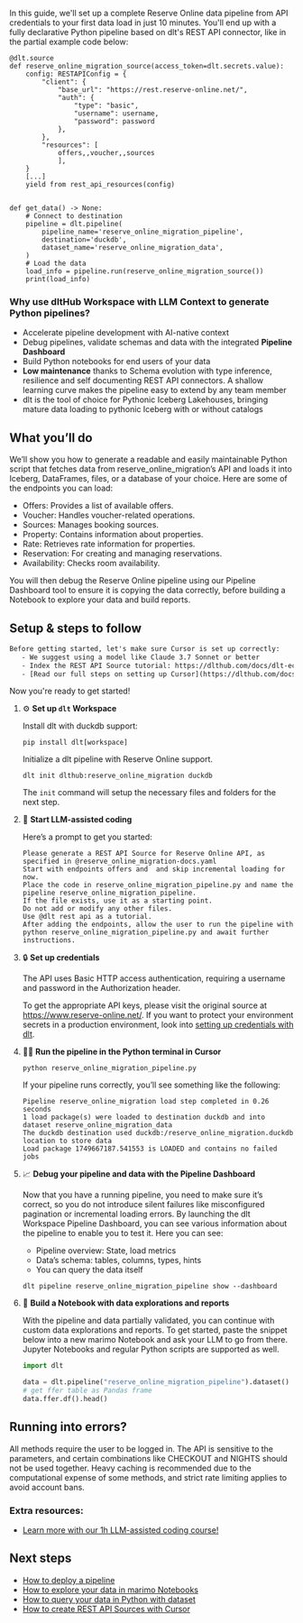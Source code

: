 In this guide, we'll set up a complete Reserve Online data pipeline from API credentials to your first data load in just 10 minutes. You'll end up with a fully declarative Python pipeline based on dlt's REST API connector, like in the partial example code below:

```python-outcome
@dlt.source
def reserve_online_migration_source(access_token=dlt.secrets.value):
    config: RESTAPIConfig = {
        "client": {
            "base_url": "https://rest.reserve-online.net/",
            "auth": {
                "type": "basic",
                "username": username,
                "password": password
            },
        },
        "resources": [
            offers,,voucher,,sources
            ],
    }
    [...]
    yield from rest_api_resources(config)


def get_data() -> None:
    # Connect to destination
    pipeline = dlt.pipeline(
        pipeline_name='reserve_online_migration_pipeline',
        destination='duckdb',
        dataset_name='reserve_online_migration_data', 
    )
    # Load the data
    load_info = pipeline.run(reserve_online_migration_source())
    print(load_info) 
```

### Why use dltHub Workspace with LLM Context to generate Python pipelines?

- Accelerate pipeline development with AI-native context
- Debug pipelines, validate schemas and data with the integrated **Pipeline Dashboard**
- Build Python notebooks for end users of your data
- **Low maintenance** thanks to Schema evolution with type inference, resilience and self documenting REST API connectors. A shallow learning curve makes the pipeline easy to extend by any team member
- dlt is the tool of choice for Pythonic Iceberg Lakehouses, bringing mature data loading to pythonic Iceberg with or without catalogs

## What you’ll do

We’ll show you how to generate a readable and easily maintainable Python script that fetches data from reserve_online_migration’s API and loads it into Iceberg, DataFrames, files, or a database of your choice. Here are some of the endpoints you can load:

- Offers: Provides a list of available offers.
- Voucher: Handles voucher-related operations.
- Sources: Manages booking sources.
- Property: Contains information about properties.
- Rate: Retrieves rate information for properties.
- Reservation: For creating and managing reservations.
- Availability: Checks room availability.

You will then debug the Reserve Online pipeline using our Pipeline Dashboard tool to ensure it is copying the data correctly, before building a Notebook to explore your data and build reports.

## Setup & steps to follow

```default
Before getting started, let's make sure Cursor is set up correctly:
   - We suggest using a model like Claude 3.7 Sonnet or better
   - Index the REST API Source tutorial: https://dlthub.com/docs/dlt-ecosystem/verified-sources/rest_api/ and add it to context as **@dlt rest api**
   - [Read our full steps on setting up Cursor](https://dlthub.com/docs/dlt-ecosystem/llm-tooling/cursor-restapi#23-configuring-cursor-with-documentation)
```

Now you're ready to get started!

1. ⚙️ **Set up `dlt` Workspace**
    
    Install dlt with duckdb support:
    ```shell
    pip install dlt[workspace]
    ```

    Initialize a dlt pipeline with Reserve Online support.
    ```shell
    dlt init dlthub:reserve_online_migration duckdb
    ```

    The `init` command will setup the necessary files and folders for the next step.
    
2. 🤠 **Start LLM-assisted coding**
    
    Here’s a prompt to get you started:
    
    ```prompt
    Please generate a REST API Source for Reserve Online API, as specified in @reserve_online_migration-docs.yaml 
    Start with endpoints offers and  and skip incremental loading for now. 
    Place the code in reserve_online_migration_pipeline.py and name the pipeline reserve_online_migration_pipeline. 
    If the file exists, use it as a starting point. 
    Do not add or modify any other files. 
    Use @dlt rest api as a tutorial. 
    After adding the endpoints, allow the user to run the pipeline with python reserve_online_migration_pipeline.py and await further instructions.
    ```

    
3. 🔒 **Set up credentials** 
    
    The API uses Basic HTTP access authentication, requiring a username and password in the Authorization header.
    
    To get the appropriate API keys, please visit the original source at https://www.reserve-online.net/.
    If you want to protect your environment secrets in a production environment, look into [setting up credentials with dlt](https://dlthub.com/docs/walkthroughs/add_credentials).
    
4. 🏃‍♀️ **Run the pipeline in the Python terminal in Cursor**
    
    ```shell
    python reserve_online_migration_pipeline.py
    ```
    
    If your pipeline runs correctly, you’ll see something like the following:
    
    ```shell
    Pipeline reserve_online_migration load step completed in 0.26 seconds
    1 load package(s) were loaded to destination duckdb and into dataset reserve_online_migration_data
    The duckdb destination used duckdb:/reserve_online_migration.duckdb location to store data
    Load package 1749667187.541553 is LOADED and contains no failed jobs
    ```
    
5. 📈 **Debug your pipeline and data with the Pipeline Dashboard**

    Now that you have a running pipeline, you need to make sure it’s correct, so you do not introduce silent failures like misconfigured pagination or incremental loading errors. By launching the dlt Workspace Pipeline Dashboard, you can see various information about the pipeline to enable you to test it. Here you can see:
    - Pipeline overview: State, load metrics
    - Data’s schema: tables, columns, types, hints
    - You can query the data itself
    
    ```shell
    dlt pipeline reserve_online_migration_pipeline show --dashboard
    ```
    
6. 🐍 **Build a Notebook with data explorations and reports**

    With the pipeline and data partially validated, you can continue with custom data explorations and reports. To get started, paste the snippet below into a new marimo Notebook and ask your LLM to go from there. Jupyter Notebooks and regular Python scripts are supported as well.

    
    ```python
    import dlt

   data = dlt.pipeline("reserve_online_migration_pipeline").dataset()
   # get ffer table as Pandas frame
   data.ffer.df().head()
    ```

## Running into errors?

All methods require the user to be logged in. The API is sensitive to the parameters, and certain combinations like CHECKOUT and NIGHTS should not be used together. Heavy caching is recommended due to the computational expense of some methods, and strict rate limiting applies to avoid account bans.

### Extra resources:

- [Learn more with our 1h LLM-assisted coding course!](https://www.youtube.com/watch?v=GGid70rnJuM)

## Next steps

- [How to deploy a pipeline](https://dlthub.com/docs/walkthroughs/deploy-a-pipeline)
- [How to explore your data in marimo Notebooks](https://dlthub.com/docs/general-usage/dataset-access/marimo)
- [How to query your data in Python with dataset](https://dlthub.com/docs/general-usage/dataset-access/dataset)
- [How to create REST API Sources with Cursor](https://dlthub.com/docs/dlt-ecosystem/llm-tooling/cursor-restapi)
